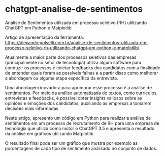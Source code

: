 # chatgpt-analise-de-sentimentos
Análise de Sentimentos utilizada em processo seletivo (RH) utilizando ChatGPT em Python e Matplotlib

Artigo de apresentação da ferramenta: https://alexandrepolselli.com.br/analise-de-sentimentos-utilizada-em-processo-seletivo-rh-utilizando-chatgpt-em-python-e-matplotlib/

Atualmente a maior parte dos processos seletivos das empresas (principalmente no setor de tecnologia) utiliza algum software para conduzir os processos e coletar feedbacks dos candidatos com a finalidade de entender quais foram as possíveis falhas e a partir disso como melhorar a abordagem ou alguma etapa específica da entrevista.

Uma abordagem inovadora para aprimorar esse processo é a análise de sentimentos. Por meio da análise automatizada de textos, como currículos, entrevistas e feedbacks, é possível obter insights valiosos sobre as opiniões e emoções dos candidatos, auxiliando as empresas a tomarem decisões mais informadas.

Neste artigo, apresento um código em Python para realizar a análise de sentimentos em um processo de recrutamento de RH para uma empresa de tecnologia que utiliza como motor o ChatGPT 3.5 e apresenta o resultado da análise em gráficos utilizando Matplotlib.

O resultado final pode ser um gráfico que mostra por exemplo as porcentagens de cada tipo de sentimento analisado no conjunto de dados.
